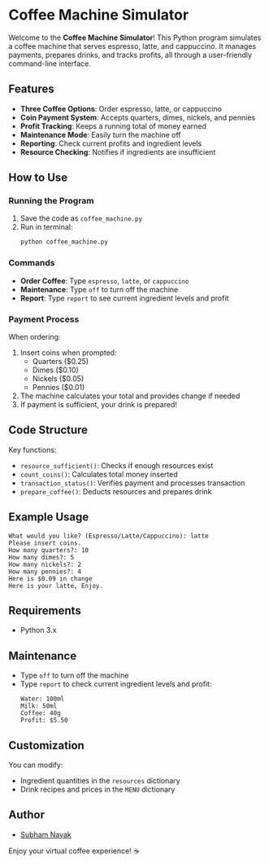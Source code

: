 # Coffee Machine Simulator

Welcome to the **Coffee Machine Simulator**! This Python program simulates a coffee machine that serves espresso, latte, and cappuccino. It manages payments, prepares drinks, and tracks profits, all through a user-friendly command-line interface.

## Features

- **Three Coffee Options**: Order espresso, latte, or cappuccino
- **Coin Payment System**: Accepts quarters, dimes, nickels, and pennies
- **Profit Tracking**: Keeps a running total of money earned
- **Maintenance Mode**: Easily turn the machine off
- **Reporting**: Check current profits and ingredient levels
- **Resource Checking**: Notifies if ingredients are insufficient

## How to Use

### Running the Program
1. Save the code as `coffee_machine.py`
2. Run in terminal:
   ```bash
   python coffee_machine.py
   ```

### Commands
- **Order Coffee**: Type `espresso`, `latte`, or `cappuccino`
- **Maintenance**: Type `off` to turn off the machine
- **Report**: Type `report` to see current ingredient levels and profit

### Payment Process
When ordering:
1. Insert coins when prompted:
   - Quarters ($0.25)
   - Dimes ($0.10)
   - Nickels ($0.05)
   - Pennies ($0.01)
2. The machine calculates your total and provides change if needed
3. If payment is sufficient, your drink is prepared!

## Code Structure
Key functions:
- `resource_sufficient()`: Checks if enough resources exist
- `count_coins()`: Calculates total money inserted
- `transaction_status()`: Verifies payment and processes transaction
- `prepare_coffee()`: Deducts resources and prepares drink

## Example Usage
```
What would you like? (Espresso/Latte/Cappuccino): latte
Please insert coins.
How many quarters?: 10
How many dimes?: 5
How many nickels?: 2
How many pennies?: 4
Here is $0.09 in change
Here is your latte, Enjoy.
```

## Requirements
- Python 3.x

## Maintenance
- Type `off` to turn off the machine
- Type `report` to check current ingredient levels and profit:
  ```
  Water: 100ml
  Milk: 50ml
  Coffee: 40g
  Profit: $5.50
  ```

## Customization
You can modify:
- Ingredient quantities in the `resources` dictionary
- Drink recipes and prices in the `MENU` dictionary

## Author

- [Subham Nayak](https://github.com/Subham73-cmd)


Enjoy your virtual coffee experience! ☕
